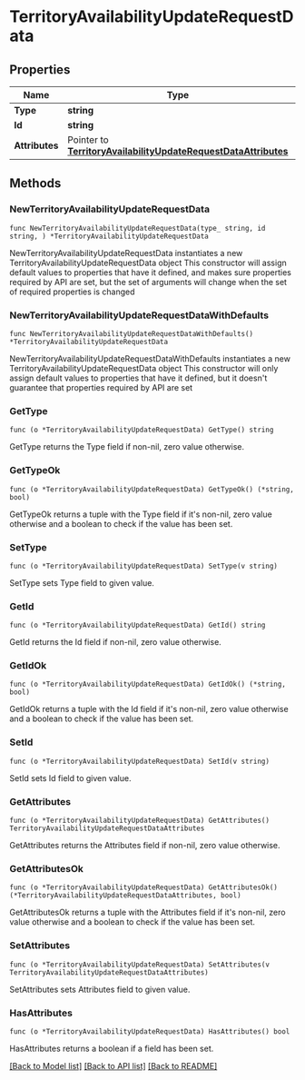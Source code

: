 # TerritoryAvailabilityUpdateRequestData

## Properties

Name | Type | Description | Notes
------------ | ------------- | ------------- | -------------
**Type** | **string** |  | 
**Id** | **string** |  | 
**Attributes** | Pointer to [**TerritoryAvailabilityUpdateRequestDataAttributes**](TerritoryAvailabilityUpdateRequestDataAttributes.md) |  | [optional] 

## Methods

### NewTerritoryAvailabilityUpdateRequestData

`func NewTerritoryAvailabilityUpdateRequestData(type_ string, id string, ) *TerritoryAvailabilityUpdateRequestData`

NewTerritoryAvailabilityUpdateRequestData instantiates a new TerritoryAvailabilityUpdateRequestData object
This constructor will assign default values to properties that have it defined,
and makes sure properties required by API are set, but the set of arguments
will change when the set of required properties is changed

### NewTerritoryAvailabilityUpdateRequestDataWithDefaults

`func NewTerritoryAvailabilityUpdateRequestDataWithDefaults() *TerritoryAvailabilityUpdateRequestData`

NewTerritoryAvailabilityUpdateRequestDataWithDefaults instantiates a new TerritoryAvailabilityUpdateRequestData object
This constructor will only assign default values to properties that have it defined,
but it doesn't guarantee that properties required by API are set

### GetType

`func (o *TerritoryAvailabilityUpdateRequestData) GetType() string`

GetType returns the Type field if non-nil, zero value otherwise.

### GetTypeOk

`func (o *TerritoryAvailabilityUpdateRequestData) GetTypeOk() (*string, bool)`

GetTypeOk returns a tuple with the Type field if it's non-nil, zero value otherwise
and a boolean to check if the value has been set.

### SetType

`func (o *TerritoryAvailabilityUpdateRequestData) SetType(v string)`

SetType sets Type field to given value.


### GetId

`func (o *TerritoryAvailabilityUpdateRequestData) GetId() string`

GetId returns the Id field if non-nil, zero value otherwise.

### GetIdOk

`func (o *TerritoryAvailabilityUpdateRequestData) GetIdOk() (*string, bool)`

GetIdOk returns a tuple with the Id field if it's non-nil, zero value otherwise
and a boolean to check if the value has been set.

### SetId

`func (o *TerritoryAvailabilityUpdateRequestData) SetId(v string)`

SetId sets Id field to given value.


### GetAttributes

`func (o *TerritoryAvailabilityUpdateRequestData) GetAttributes() TerritoryAvailabilityUpdateRequestDataAttributes`

GetAttributes returns the Attributes field if non-nil, zero value otherwise.

### GetAttributesOk

`func (o *TerritoryAvailabilityUpdateRequestData) GetAttributesOk() (*TerritoryAvailabilityUpdateRequestDataAttributes, bool)`

GetAttributesOk returns a tuple with the Attributes field if it's non-nil, zero value otherwise
and a boolean to check if the value has been set.

### SetAttributes

`func (o *TerritoryAvailabilityUpdateRequestData) SetAttributes(v TerritoryAvailabilityUpdateRequestDataAttributes)`

SetAttributes sets Attributes field to given value.

### HasAttributes

`func (o *TerritoryAvailabilityUpdateRequestData) HasAttributes() bool`

HasAttributes returns a boolean if a field has been set.


[[Back to Model list]](../README.md#documentation-for-models) [[Back to API list]](../README.md#documentation-for-api-endpoints) [[Back to README]](../README.md)


